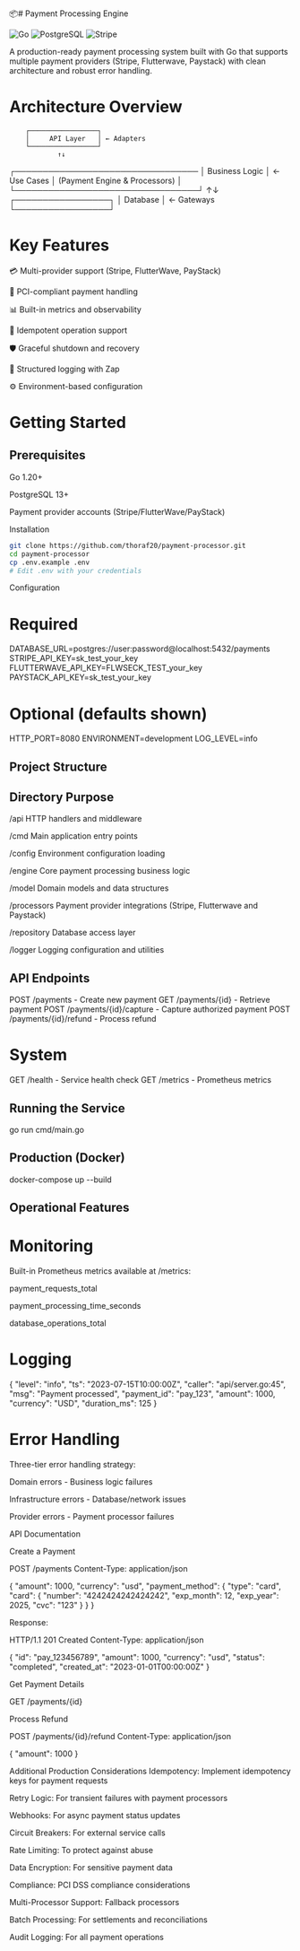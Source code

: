 📦# Payment Processing Engine

![Go](https://img.shields.io/badge/Go-1.20+-00ADD8?logo=go)
![PostgreSQL](https://img.shields.io/badge/PostgreSQL-13+-336791?logo=postgresql)
![Stripe](https://img.shields.io/badge/Stripe-API-008CDD?logo=stripe)

A production-ready payment processing system built with Go that supports multiple payment providers (Stripe, Flutterwave, Paystack) with clean architecture and robust error handling.

# Architecture Overview

        ┌─────────────────┐
        │     API Layer   │ ← Adapters
        └─────────────────┘
                ↑↓
┌─────────────────────────────────
│        Business Logic           │ ← Use Cases
│  (Payment Engine & Processors)  │
└─────────────────────────────────┘
                ↑↓
        ┌─────────────────┐
        │     Database    │ ← Gateways
        └─────────────────┘



# Key Features
💳 Multi-provider support (Stripe, FlutterWave, PayStack)

🔐 PCI-compliant payment handling

📊 Built-in metrics and observability

🔄 Idempotent operation support

🛡️ Graceful shutdown and recovery

📝 Structured logging with Zap

⚙️ Environment-based configuration

# Getting Started
## Prerequisites

Go 1.20+

PostgreSQL 13+

Payment provider accounts (Stripe/FlutterWave/PayStack)

Installation

```bash
git clone https://github.com/thoraf20/payment-processor.git
cd payment-processor
cp .env.example .env
# Edit .env with your credentials
```

Configuration

# Required
DATABASE_URL=postgres://user:password@localhost:5432/payments
STRIPE_API_KEY=sk_test_your_key
FLUTTERWAVE_API_KEY=FLWSECK_TEST_your_key
PAYSTACK_API_KEY=sk_test_your_key

# Optional (defaults shown)
HTTP_PORT=8080
ENVIRONMENT=development
LOG_LEVEL=info


## Project Structure

Directory                               Purpose
--------------------------------------------------------------------------
/api	          HTTP handlers and middleware

/cmd	          Main application entry points

/config	        Environment configuration loading

/engine	        Core payment processing business logic

/model	        Domain models and data structures

/processors	    Payment provider integrations (Stripe, Flutterwave and Paystack)

/repository	    Database access layer

/logger	        Logging configuration and utilities

## API Endpoints

POST   /payments                      - Create new payment
GET    /payments/{id}                 - Retrieve payment
POST   /payments/{id}/capture         - Capture authorized payment
POST   /payments/{id}/refund          - Process refund

# System

GET    /health       - Service health check
GET    /metrics      - Prometheus metrics

## Running the Service

go run cmd/main.go

## Production (Docker)

docker-compose up --build

## Operational Features

# Monitoring

Built-in Prometheus metrics available at /metrics:

  payment_requests_total

  payment_processing_time_seconds

  database_operations_total

# Logging

{
  "level": "info",
  "ts": "2023-07-15T10:00:00Z",
  "caller": "api/server.go:45",
  "msg": "Payment processed",
  "payment_id": "pay_123",
  "amount": 1000,
  "currency": "USD",
  "duration_ms": 125
}

# Error Handling

Three-tier error handling strategy:

  Domain errors - Business logic failures

  Infrastructure errors - Database/network issues

  Provider errors - Payment processor failures

API Documentation

Create a Payment

POST /payments
Content-Type: application/json

{
  "amount": 1000,
  "currency": "usd",
  "payment_method": {
    "type": "card",
    "card": {
      "number": "4242424242424242",
      "exp_month": 12,
      "exp_year": 2025,
      "cvc": "123"
    }
  }
}

Response:

HTTP/1.1 201 Created
Content-Type: application/json

{
  "id": "pay_123456789",
  "amount": 1000,
  "currency": "usd",
  "status": "completed",
  "created_at": "2023-01-01T00:00:00Z"
}

Get Payment Details

GET /payments/{id}

Process Refund

POST /payments/{id}/refund
Content-Type: application/json

{
  "amount": 1000
}


Additional Production Considerations
Idempotency: Implement idempotency keys for payment requests

Retry Logic: For transient failures with payment processors

Webhooks: For async payment status updates

Circuit Breakers: For external service calls

Rate Limiting: To protect against abuse

Data Encryption: For sensitive payment data

Compliance: PCI DSS compliance considerations

Multi-Processor Support: Fallback processors

Batch Processing: For settlements and reconciliations

Audit Logging: For all payment operations
